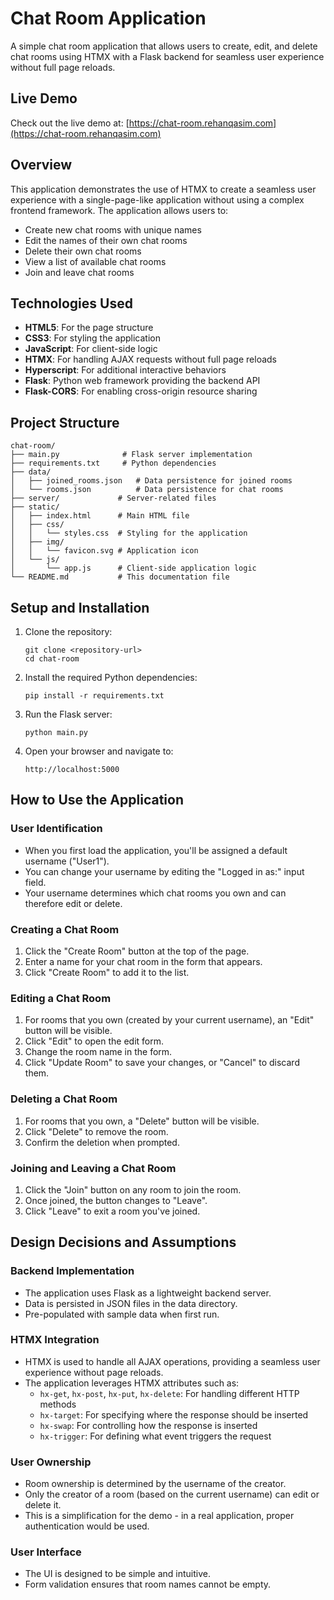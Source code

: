 # Chat Room Application

A simple chat room application that allows users to create, edit, and delete chat rooms using HTMX with a Flask backend for seamless user experience without full page reloads.

## Live Demo

Check out the live demo at: [https://chat-room.rehanqasim.com](https://chat-room.rehanqasim.com)

## Overview

This application demonstrates the use of HTMX to create a seamless user experience with a single-page-like application without using a complex frontend framework. The application allows users to:

- Create new chat rooms with unique names
- Edit the names of their own chat rooms
- Delete their own chat rooms
- View a list of available chat rooms
- Join and leave chat rooms

## Technologies Used

- **HTML5**: For the page structure
- **CSS3**: For styling the application
- **JavaScript**: For client-side logic
- **HTMX**: For handling AJAX requests without full page reloads
- **Hyperscript**: For additional interactive behaviors
- **Flask**: Python web framework providing the backend API
- **Flask-CORS**: For enabling cross-origin resource sharing

## Project Structure

```
chat-room/
├── main.py              # Flask server implementation
├── requirements.txt     # Python dependencies
├── data/
│   ├── joined_rooms.json   # Data persistence for joined rooms
│   └── rooms.json          # Data persistence for chat rooms
├── server/             # Server-related files
├── static/
│   ├── index.html      # Main HTML file
│   ├── css/
│   │   └── styles.css  # Styling for the application
│   ├── img/
│   │   └── favicon.svg # Application icon
│   └── js/
│       └── app.js      # Client-side application logic
└── README.md           # This documentation file
```

## Setup and Installation

1. Clone the repository:
   ```
   git clone <repository-url>
   cd chat-room
   ```

2. Install the required Python dependencies:
   ```
   pip install -r requirements.txt
   ```

3. Run the Flask server:
   ```
   python main.py
   ```

4. Open your browser and navigate to:
   ```
   http://localhost:5000
   ```

## How to Use the Application

### User Identification

- When you first load the application, you'll be assigned a default username ("User1").
- You can change your username by editing the "Logged in as:" input field.
- Your username determines which chat rooms you own and can therefore edit or delete.

### Creating a Chat Room

1. Click the "Create Room" button at the top of the page.
2. Enter a name for your chat room in the form that appears.
3. Click "Create Room" to add it to the list.

### Editing a Chat Room

1. For rooms that you own (created by your current username), an "Edit" button will be visible.
2. Click "Edit" to open the edit form.
3. Change the room name in the form.
4. Click "Update Room" to save your changes, or "Cancel" to discard them.

### Deleting a Chat Room

1. For rooms that you own, a "Delete" button will be visible.
2. Click "Delete" to remove the room.
3. Confirm the deletion when prompted.

### Joining and Leaving a Chat Room

1. Click the "Join" button on any room to join the room.
2. Once joined, the button changes to "Leave".
3. Click "Leave" to exit a room you've joined.

## Design Decisions and Assumptions

### Backend Implementation

- The application uses Flask as a lightweight backend server.
- Data is persisted in JSON files in the data directory.
- Pre-populated with sample data when first run.

### HTMX Integration

- HTMX is used to handle all AJAX operations, providing a seamless user experience without page reloads.
- The application leverages HTMX attributes such as:
  - `hx-get`, `hx-post`, `hx-put`, `hx-delete`: For handling different HTTP methods
  - `hx-target`: For specifying where the response should be inserted
  - `hx-swap`: For controlling how the response is inserted
  - `hx-trigger`: For defining what event triggers the request

### User Ownership

- Room ownership is determined by the username of the creator.
- Only the creator of a room (based on the current username) can edit or delete it.
- This is a simplification for the demo - in a real application, proper authentication would be used.

### User Interface

- The UI is designed to be simple and intuitive.
- Form validation ensures that room names cannot be empty.


